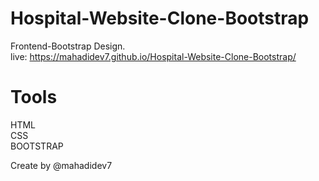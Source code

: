 # Hospital-Website-Clone-Bootstrap
Frontend-Bootstrap Design.<br/>
live: https://mahadidev7.github.io/Hospital-Website-Clone-Bootstrap/

Tools
=============
HTML <br/>
CSS <br/>
BOOTSTRAP <br/>

Create by @mahadidev7
